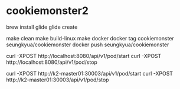 # cookiemonster2

brew install glide
glide create

make clean
make build-linux
make docker
docker tag cookiemonster seungkyua/cookiemonster
docker push seungkyua/cookiemonster


curl -XPOST http://localhost:8080/api/v1/pod/start
curl -XPOST http://localhost:8080/api/v1/pod/stop

curl -XPOST http://k2-master01:30003/api/v1/pod/start
curl -XPOST http://k2-master01:30003/api/v1/pod/stop